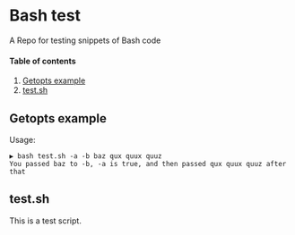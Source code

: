 # Bash test

A Repo for testing snippets of Bash code

#### Table of contents

1. [Getopts example](#getopts-example)
2. [test.sh](#testsh)

## Getopts example

Usage:

~~~ text
▶ bash test.sh -a -b baz qux quux quuz
You passed baz to -b, -a is true, and then passed qux quux quuz after that
~~~

## test.sh

This is a test script.
